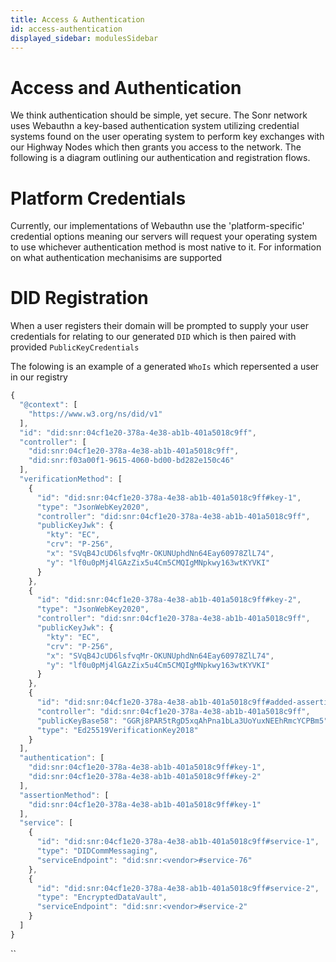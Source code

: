 ```yaml
---
title: Access & Authentication
id: access-authentication
displayed_sidebar: modulesSidebar
---
```

# Access and Authentication
We think authentication should be simple, yet secure. The Sonr network uses Webauthn a key-based authentication system utilizing credential systems found on the user operating system to perform key exchanges with our Highway Nodes which then grants you access to the network. The following is a diagram outlining our authentication and registration flows.




<!-- [t]("https://www.figma.com/file/4BeBs2QYmytTN0RII1i4d8/Webauthn-flow?node-id=0%3A1") -->





# Platform Credentials

Currently, our implementations of Webauthn use the 'platform-specific' credential options meaning our servers will request your operating system to use whichever authentication method is most native to it. For information on what authentication mechanisims are supported





# DID Registration

When a user registers their domain will be prompted to supply your user credentials for relating to our generated `DID` which is then paired with provided `PublicKeyCredentials`

The folowing is an example of a generated `WhoIs` which repersented a user in our registry



```javascript
{
  "@context": [
    "https://www.w3.org/ns/did/v1"
  ],
  "id": "did:snr:04cf1e20-378a-4e38-ab1b-401a5018c9ff",
  "controller": [
    "did:snr:04cf1e20-378a-4e38-ab1b-401a5018c9ff",
    "did:snr:f03a00f1-9615-4060-bd00-bd282e150c46"
  ],
  "verificationMethod": [
    {
      "id": "did:snr:04cf1e20-378a-4e38-ab1b-401a5018c9ff#key-1",
      "type": "JsonWebKey2020",
      "controller": "did:snr:04cf1e20-378a-4e38-ab1b-401a5018c9ff",
      "publicKeyJwk": {
        "kty": "EC",
        "crv": "P-256",
        "x": "SVqB4JcUD6lsfvqMr-OKUNUphdNn64Eay60978ZlL74",
        "y": "lf0u0pMj4lGAzZix5u4Cm5CMQIgMNpkwy163wtKYVKI"
      }
    },
    {
      "id": "did:snr:04cf1e20-378a-4e38-ab1b-401a5018c9ff#key-2",
      "type": "JsonWebKey2020",
      "controller": "did:snr:04cf1e20-378a-4e38-ab1b-401a5018c9ff",
      "publicKeyJwk": {
        "kty": "EC",
        "crv": "P-256",
        "x": "SVqB4JcUD6lsfvqMr-OKUNUphdNn64Eay60978ZlL74",
        "y": "lf0u0pMj4lGAzZix5u4Cm5CMQIgMNpkwy163wtKYVKI"
      }
    },
    {
      "id": "did:snr:04cf1e20-378a-4e38-ab1b-401a5018c9ff#added-assertion-method-1",
      "controller": "did:snr:04cf1e20-378a-4e38-ab1b-401a5018c9ff",
      "publicKeyBase58": "GGRj8PAR5tRgD5xqAhPna1bLa3UoYuxNEEhRmcYCPBm5",
      "type": "Ed25519VerificationKey2018"
    }
  ],
  "authentication": [
    "did:snr:04cf1e20-378a-4e38-ab1b-401a5018c9ff#key-1",
    "did:snr:04cf1e20-378a-4e38-ab1b-401a5018c9ff#key-2"
  ],
  "assertionMethod": [
    "did:snr:04cf1e20-378a-4e38-ab1b-401a5018c9ff#key-1"
  ],
  "service": [
    {
      "id": "did:snr:04cf1e20-378a-4e38-ab1b-401a5018c9ff#service-1",
      "type": "DIDCommMessaging",
      "serviceEndpoint": "did:snr:<vendor>#service-76"
    },
    {
      "id": "did:snr:04cf1e20-378a-4e38-ab1b-401a5018c9ff#service-2",
      "type": "EncryptedDataVault",
      "serviceEndpoint": "did:snr:<vendor>#service-2"
    }
  ]
}
```



``
